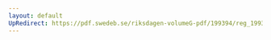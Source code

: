 ```yaml
---
layout: default
UpRedirect: https://pdf.swedeb.se/riksdagen-volumeG-pdf/199394/reg_199394/reg_199394_0078.pdf
---
```

